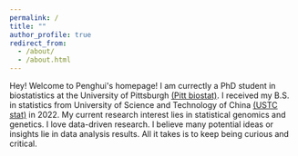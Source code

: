 ```yaml
---
permalink: /
title: ""
author_profile: true
redirect_from: 
  - /about/
  - /about.html
---
```


Hey! Welcome to Penghui's homepage! I am currectly a PhD student in biostatistics at the University of Pittsburgh [(Pitt biostat)](https://www.sph.pitt.edu/biostatistics). I received my B.S. in statistics from University of Science and Technology of China [(USTC stat)](https://en.business.ustc.edu.cn/audsf/list.htm) in 2022. My current research interest lies in statistical genomics and genetics. I love data-driven research. I believe many potential ideas or insights lie in data analysis results. All it takes is to keep being curious and critical.


